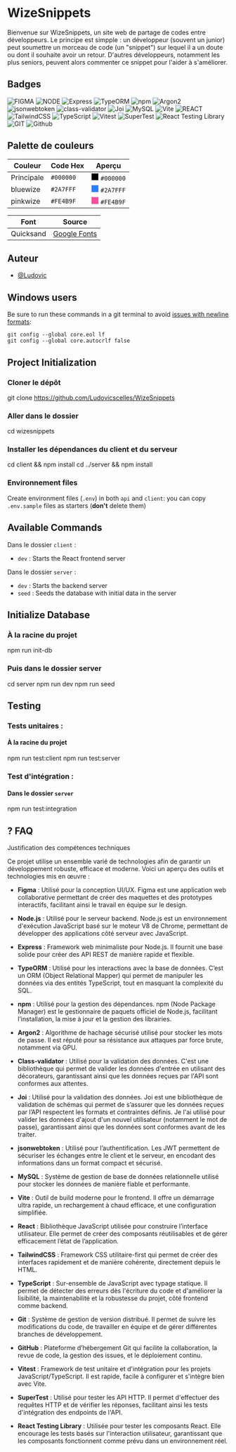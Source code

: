 # WizeSnippets

Bienvenue sur WizeSnippets, un site web de partage de codes entre développeurs. Le principe est simpple : un développeur (souvent un junior) peut soumettre un morceau de code (un "snippet") sur lequel il a un doute ou dont il souhaite avoir un retour. D'autres développeurs, notamment les plus seniors, peuvent alors commenter ce snippet pour l'aider à s'améliorer.

## Badges

![FIGMA](https://img.shields.io/badge/Figma-F24E1E?style=for-the-badge&logo=figma&logoColor=white)
![NODE](https://img.shields.io/badge/Node.js-43853D?style=for-the-badge&logo=node.js&logoColor=white)
![Express](https://img.shields.io/badge/Express-000000?logo=express&logoColor=white&style=for-the-badge)
![TypeORM](https://img.shields.io/badge/TypeORM-262626?logo=typeorm&logoColor=white&style=for-the-badge)
![npm](https://img.shields.io/badge/npm-CB3837?logo=npm&logoColor=fff&style=for-the-badge)
![Argon2](https://img.shields.io/badge/Argon2-2F0C45?logo=argon2&logoColor=white&style=for-the-badge)
![jsonwebtoken](https://img.shields.io/badge/jsonwebtoken-EF8138?logo=json-web-token&logoColor=white&style=for-the-badge)
![class-validator](https://img.shields.io/badge/class--validator-005A9C?style=for-the-badge)
![Joi](https://img.shields.io/badge/joi-9900FF?logo=data&logoColor=white&style=for-the-badge)
![MySQL](https://img.shields.io/badge/MySQL-4479A1?logo=mysql&logoColor=white&style=for-the-badge)
![Vite](https://img.shields.io/badge/Vite-646CFF?logo=vite&logoColor=fff&style=for-the-badge)
![REACT](https://img.shields.io/badge/React-20232A?style=for-the-badge&logo=react&logoColor=61DAFB)
![TailwindCSS](https://img.shields.io/badge/Tailwind%20CSS-%2338B2AC.svg?logo=tailwind-css&logoColor=white&style=for-the-badge)
![TypeScript](https://img.shields.io/badge/TypeScript-3178C6?logo=typescript&logoColor=fff&style=for-the-badge)
![Vitest](https://img.shields.io/badge/vitest-6E9F18?logo=vitest&logoColor=white&style=for-the-badge)
![SuperTest](https://img.shields.io/badge/SuperTest-0000FF?logo=supertest&logoColor=white&style=for-the-badge)
![React Testing Library](https://img.shields.io/badge/React%20Testing%20Library-22BCE5?logo=testinglibrary&logoColor=white&style=for-the-badge)
![GIT](https://img.shields.io/badge/GIT-E44C30?style=for-the-badge&logo=git&logoColor=white)
![Github](https://img.shields.io/badge/GitHub-100000?style=for-the-badge&logo=github&logoColor=white)

## Palette de couleurs

| Couleur    | Code Hex  | Aperçu                                                                                                                      |
| ---------- | --------- | --------------------------------------------------------------------------------------------------------------------------- |
| Principale | `#000000` | <span style="display:inline-block;width:15px;height:15px;background-color:#000000;border:1px solid #ccc;"></span> `#000000` |
| bluewize   | `#2A7FFF` | <span style="display:inline-block;width:15px;height:15px;background-color:#2A7FFF;border:1px solid #ccc;"></span> `#2A7FFF` |
| pinkwize   | `#FE4B9F` | <span style="display:inline-block;width:15px;height:15px;background-color:#FE4B9F;border:1px solid #ccc;"></span> `#FE4B9F` |

| Font      | Source                                                                                           |
| --------- | ------------------------------------------------------------------------------------------------ |
| Quicksand | [Google Fonts](https://fonts.googleapis.com/css2?family=Quicksand:wght@400;500;700&display=swap) |

## Auteur

- [@Ludovic](https://github.com/Ludovicscelles)

## Windows users

Be sure to run these commands in a git terminal to avoid [issues with newline formats](https://en.wikipedia.org/wiki/Newline#Issues_with_different_newline_formats):

```
git config --global core.eol lf
git config --global core.autocrlf false
```

## Project Initialization

### Cloner le dépôt

git clone https://github.com/Ludovicscelles/WizeSnippets

### Aller dans le dossier

cd wizesnippets

### Installer les dépendances du client et du serveur

cd client && npm install
cd ../server && npm install

### Environnement files

Create environment files (`.env`) in both `api` and `client`: you can copy `.env.sample` files as starters (**don't** delete them)

## Available Commands

Dans le dossier `client` :

- `dev` : Starts the React frontend server

Dans le dossier `server` :

- `dev` : Starts the backend server
- `seed` : Seeds the database with initial data in the server

## Initialize Database

### À la racine du projet

npm run init-db

### Puis dans le dossier server

cd server
npm run dev
npm run seed

## Testing

### Tests unitaires :

#### À la racine du projet

npm run test:client
npm run test:server

### Test d'intégration :

#### Dans le dossier `server`

npm run test:integration

## ? FAQ

Justification des compétences techniques

Ce projet utilise un ensemble varié de technologies afin de garantir un développement robuste, efficace et moderne. Voici un aperçu des outils et technologies mis en œuvre :

- **Figma** : Utilisé pour la conception UI/UX. Figma est une application web collaborative permettant de créer des maquettes et des prototypes interactifs, facilitant ainsi le travail en équipe sur le design.

- **Node.js** : Utilisé pour le serveur backend. Node.js est un environnement d'exécution JavaScript basé sur le moteur V8 de Chrome, permettant de développer des applications côté serveur avec JavaScript.

- **Express** : Framework web minimaliste pour Node.js. Il fournit une base solide pour créer des API REST de manière rapide et flexible.

- **TypeORM** : Utilisé pour les interactions avec la base de données. C’est un ORM (Object Relational Mapper) qui permet de manipuler les données via des entités TypeScript, tout en masquant la complexité du SQL.

- **npm** : Utilisé pour la gestion des dépendances. npm (Node Package Manager) est le gestionnaire de paquets officiel de Node.js, facilitant l’installation, la mise à jour et la gestion des librairies.

- **Argon2** : Algorithme de hachage sécurisé utilisé pour stocker les mots de passe. Il est réputé pour sa résistance aux attaques par force brute, notamment via GPU.

- **Class-validator** : Utilisé pour la validation des données. C'est une bibliothèque qui permet de valider les données d'entrée en utilisant des décorateurs, garantissant ainsi que les données reçues par l'API sont conformes aux attentes.

- **Joi** : Utilisé pour la validation des données. Joi est une bibliothèque de validation de schémas qui permet de s’assurer que les données reçues par l’API respectent les formats et contraintes définis. Je l'ai utilisé pour valider les données d'ajout d'un nouvel utilisateur (notamment le mot de passe), garantissant ainsi que les données sont conformes avant de les traiter.

- **jsonwebtoken** : Utilisé pour l’authentification. Les JWT permettent de sécuriser les échanges entre le client et le serveur, en encodant des informations dans un format compact et sécurisé.

- **MySQL** : Système de gestion de base de données relationnelle utilisé pour stocker les données de manière fiable et performante.

- **Vite** : Outil de build moderne pour le frontend. Il offre un démarrage ultra rapide, un rechargement à chaud efficace, et une configuration simplifiée.

- **React** : Bibliothèque JavaScript utilisée pour construire l’interface utilisateur. Elle permet de créer des composants réutilisables et de gérer efficacement l’état de l’application.

- **TailwindCSS** : Framework CSS utilitaire-first qui permet de créer des interfaces rapidement et de manière cohérente, directement depuis le HTML.

- **TypeScript** : Sur-ensemble de JavaScript avec typage statique. Il permet de détecter des erreurs dès l'écriture du code et d'améliorer la lisibilité, la maintenabilité et la robustesse du projet, côté frontend comme backend.

- **Git** : Système de gestion de version distribué. Il permet de suivre les modifications du code, de travailler en équipe et de gérer différentes branches de développement.

- **GitHub** : Plateforme d’hébergement Git qui facilite la collaboration, la revue de code, la gestion des issues, et le déploiement continu.

- **Vitest** : Framework de test unitaire et d'intégration pour les projets JavaScript/TypeScript. Il est rapide, facile à configurer et s'intègre bien avec Vite.

- **SuperTest** : Utilisé pour tester les API HTTP. Il permet d'effectuer des requêtes HTTP et de vérifier les réponses, facilitant ainsi les tests d'intégration des endpoints de l'API.

- **React Testing Library** : Utilisée pour tester les composants React. Elle encourage les tests basés sur l'interaction utilisateur, garantissant que les composants fonctionnent comme prévu dans un environnement réel.
